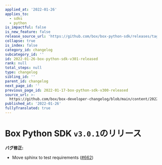 ```yaml
---
applied_at: '2022-01-26'
applies_to:
  - sdks
  - python
is_impactful: false
is_new_feature: false
release_source_url: 'https://github.com/box/box-python-sdk/releases/tag/v3.0.1'
collapse: true
is_index: false
category_id: changelog
subcategory_id: ''
id: 2022-01-26-box-python-sdk-v301-released
rank: null
total_steps: null
type: changelog
sibling_id: ''
parent_id: changelog
next_page_id: ''
previous_page_id: 2022-01-17-box-python-sdk-v300-released
source_url: >-
  https://github.com/box/box-developer-changelog/blob/main/content/2022/01-26-box-python-sdk-v301-released.md
published_at: '2022-01-26'
fullyTranslated: true
---
```

# Box Python SDK `v3.0.1`のリリース

**バグ修正:**

* Move sphinx to test requirements ([#662][1])

[1]: https://github.com/box/box-python-sdk/pull/662
